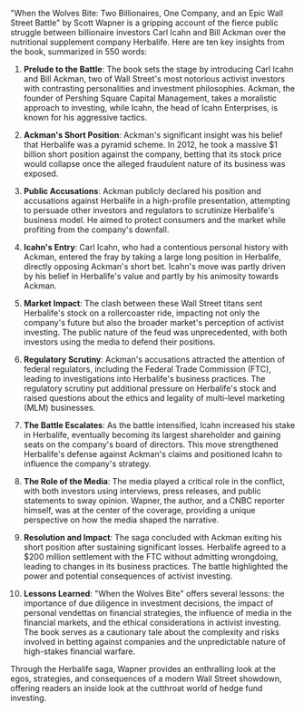 "When the Wolves Bite: Two Billionaires, One Company, and an Epic Wall Street Battle" by Scott Wapner is a gripping account of the fierce public struggle between billionaire investors Carl Icahn and Bill Ackman over the nutritional supplement company Herbalife. Here are ten key insights from the book, summarized in 550 words:

1. **Prelude to the Battle**: The book sets the stage by introducing Carl Icahn and Bill Ackman, two of Wall Street's most notorious activist investors with contrasting personalities and investment philosophies. Ackman, the founder of Pershing Square Capital Management, takes a moralistic approach to investing, while Icahn, the head of Icahn Enterprises, is known for his aggressive tactics.

2. **Ackman's Short Position**: Ackman's significant insight was his belief that Herbalife was a pyramid scheme. In 2012, he took a massive $1 billion short position against the company, betting that its stock price would collapse once the alleged fraudulent nature of its business was exposed.

3. **Public Accusations**: Ackman publicly declared his position and accusations against Herbalife in a high-profile presentation, attempting to persuade other investors and regulators to scrutinize Herbalife's business model. He aimed to protect consumers and the market while profiting from the company's downfall.

4. **Icahn's Entry**: Carl Icahn, who had a contentious personal history with Ackman, entered the fray by taking a large long position in Herbalife, directly opposing Ackman's short bet. Icahn's move was partly driven by his belief in Herbalife's value and partly by his animosity towards Ackman.

5. **Market Impact**: The clash between these Wall Street titans sent Herbalife's stock on a rollercoaster ride, impacting not only the company's future but also the broader market's perception of activist investing. The public nature of the feud was unprecedented, with both investors using the media to defend their positions.

6. **Regulatory Scrutiny**: Ackman's accusations attracted the attention of federal regulators, including the Federal Trade Commission (FTC), leading to investigations into Herbalife's business practices. The regulatory scrutiny put additional pressure on Herbalife's stock and raised questions about the ethics and legality of multi-level marketing (MLM) businesses.

7. **The Battle Escalates**: As the battle intensified, Icahn increased his stake in Herbalife, eventually becoming its largest shareholder and gaining seats on the company's board of directors. This move strengthened Herbalife's defense against Ackman's claims and positioned Icahn to influence the company's strategy.

8. **The Role of the Media**: The media played a critical role in the conflict, with both investors using interviews, press releases, and public statements to sway opinion. Wapner, the author, and a CNBC reporter himself, was at the center of the coverage, providing a unique perspective on how the media shaped the narrative.

9. **Resolution and Impact**: The saga concluded with Ackman exiting his short position after sustaining significant losses. Herbalife agreed to a $200 million settlement with the FTC without admitting wrongdoing, leading to changes in its business practices. The battle highlighted the power and potential consequences of activist investing.

10. **Lessons Learned**: "When the Wolves Bite" offers several lessons: the importance of due diligence in investment decisions, the impact of personal vendettas on financial strategies, the influence of media in the financial markets, and the ethical considerations in activist investing. The book serves as a cautionary tale about the complexity and risks involved in betting against companies and the unpredictable nature of high-stakes financial warfare.

Through the Herbalife saga, Wapner provides an enthralling look at the egos, strategies, and consequences of a modern Wall Street showdown, offering readers an inside look at the cutthroat world of hedge fund investing.